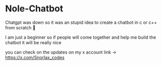 # Nole-Chatbot
Chatgpt was down so it was an stupid idea to create a chatbot in c or c++ from scratch 🥲

I am just a beginner so if people will come together and help me build the chatbot it will be really nice

you can check on the updates on my x account link -> https://x.com/Snorlax_codes
